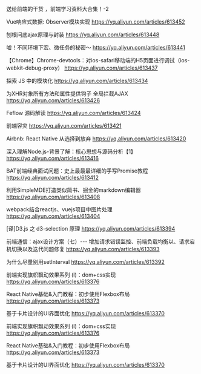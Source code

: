送给前端的干货 ，前端学习资料大合集！-2

Vue响应式数据: Observer模块实现 https://yq.aliyun.com/articles/613452

刨根问底ajax原理与封装 https://yq.aliyun.com/articles/613448

嘘！不同环境下宏、微任务的秘密～ https://yq.aliyun.com/articles/613441

【Chrome】Chrome-devtools：对ios-safari移动端的H5页面进行调试（ios-webkit-debug-proxy） https://yq.aliyun.com/articles/613437

探索 JS 中的模块化 https://yq.aliyun.com/articles/613434

为XHR对象所有方法和属性提供钩子 全局拦截AJAX https://yq.aliyun.com/articles/613426

Feflow 源码解读 https://yq.aliyun.com/articles/613424

前端容灾 https://yq.aliyun.com/articles/613421

Airbnb: React Native 从选择到放弃 https://yq.aliyun.com/articles/613420

深入理解Node.js-背景了解：核心思想与源码分析【1】 https://yq.aliyun.com/articles/613416

BAT前端经典面试问题：史上最最最详细的手写Promise教程 https://yq.aliyun.com/articles/613412

利用SimpleMDE打造类似简书、掘金的markdown编辑器 https://yq.aliyun.com/articles/613408

webpack结合reactjs、vuejs项目中图片处理 https://yq.aliyun.com/articles/613404

[译]D3.js 之 d3-selection 原理 https://yq.aliyun.com/articles/613394

前端通信：ajax设计方案（七）--- 增加请求错误监控、前端负载均衡以、请求宕机切换以及迭代问题修复 https://yq.aliyun.com/articles/613393

为什么尽量别用setInterval https://yq.aliyun.com/articles/613392

前端实现旗帜飘动效果系列 (Ⅰ)：dom+css实现 https://yq.aliyun.com/articles/613376

React Native基础&入门教程：初步使用Flexbox布局 https://yq.aliyun.com/articles/613373

基于卡片设计的UI界面优化 https://yq.aliyun.com/articles/613370

前端实现旗帜飘动效果系列 (Ⅰ)：dom+css实现 https://yq.aliyun.com/articles/613376

React Native基础&入门教程：初步使用Flexbox布局 https://yq.aliyun.com/articles/613373

基于卡片设计的UI界面优化 https://yq.aliyun.com/articles/613370
